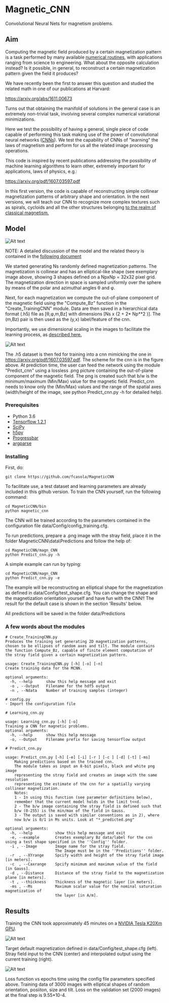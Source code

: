# Magnetic_CNN
Convolutional Neural Nets for magnetism problems.

## Aim
Computing the magnetic field produced by a certain magnetization pattern is a task performed by many available [numerical routines](http://math.nist.gov/oommf/), with applications ranging from science to engineering. What about the opposite calculation instead? Is it possible, in general, to reconstruct a certain magnetization pattern given the field it produces?

We have recently been the first to answer this question and studied the related math in one of our publications at Harvard:

https://arxiv.org/abs/1611.00673

Turns out that obtaining the manifold of solutions in the general case is an extremely non-trivial task, involving several complex numerical variational minimizations.

Here we test the possibility of having a general, single piece of code capable of performing this task making use of the power of convolutional neural networks ([CNNs](https://en.wikipedia.org/wiki/Convolutional_neural_network)). 
We test the capability of CNNs of "learning" the laws of magnetism and perform for us all the related image processing operations.

This code is inspired by recent publications addressing the possibility of machine learning algorithms to learn other, extremely important for applications, laws of physics, e.g.:

https://arxiv.org/pdf/1607.03597.pdf

In this first version, the code is capable of reconstructing simple collinear magnetization patterns of arbitrary shape and orientation. 
In the next versions, we will teach our CNN to recognize more complex textures such as spirals, cycloids and all the other structures belonging [to the realm of classical magnetism.](https://arxiv.org/abs/1611.00673) 

## Model

![Alt text](readme_img/training_1.png?raw=true "model for the convolutional net implemented")

NOTE: A detailed discussion of the model and the related theory is contained in the [following document](readme_img/20170823_magneticCnn_FCasola_v3.pdf)

We started generating Ns randomly defined magnetization patterns. The magnetization is collinear and has an elliptical-like shape (see exemplary image above, showing 3 shapes defined on a NpxNp = 32x32 pixel grid. The magnetization direction in space is sampled uniformly over the sphere by means of the polar and azimuthal angles θ and φ. 

Next, for each magnetization we compute the out-of-plane component of the magnetic field using the "Compute_Bz" function in the "Create_TrainingCNN" module. Data are then saved in a hierarchical data format (.h5) file as [θ,φ,m,Bz] with dimensions [Ns x (2 + 2* Np**2 )]. The (m,Bz) pair is then used as the (y,x) label/feature of the cnn.

Importantly, we use dimensional scaling in the images to facilitate the learning process, as [described here.](readme_img/20170823_magneticCnn_FCasola_v3.pdf)
 
![Alt text](readme_img/Scheme_cnn.png?raw=true "model for the convolutional net implemented")

The .h5 dataset is then fed for training into a cnn mimicking the one in https://arxiv.org/pdf/1607.03597.pdf. The scheme for the cnn is in the figure above. At prediction time, the user can feed the network using the module "Predict_cnn" using a lossless .png picture containing the out-of-plane component of the magnetic field. The png is created such that b/w is the minimum/maximum (Min/Max) value for the magnetic field. Predict_cnn needs to know only the (Min/Max) values and the range of the spatial axes (width/height of the image, see python Predict_cnn.py -h for detailed help).

### Prerequisites

- Python 3.6
- [Tensorflow 1.2.1](https://pypi.python.org/pypi/tensorflow/1.2.1)
- [SciPy](http://www.scipy.org/install.html)
- [h5py](http://www.h5py.org/)
- [Progressbar](https://pypi.python.org/pypi/progressbar2/3.18.1)
- [argparse](https://docs.python.org/3/library/argparse.html)

### Installing
First, do:

```
git clone https://github.com/fcasola/MagneticCNN 
```

To facilitate use, a test dataset and learning parameters are already included in this github version.
To train the CNN yourself, run the following command:

```
cd MagneticCNN/bin
python magnetic_cnn
```

The CNN will be trained according to the parameters contained in the configuration file data/Config/config_training.cfg.

To run predictions, prepare a .png image with the stray field, place it in the folder MagneticCNN\data\Predictions and follow the help of:

```
cd MagneticCNN/magn_CNN
python Predict_cnn.py -h
```

A simple example can run by typing:

```
cd MagneticCNN/magn_CNN
python Predict_cnn.py -e
```

The example will be reconstructing an elliptical shape for the magnetization as defined in data/Config/test_shape.cfg. You can change the shape and the magnetization orientation yourself and have fun with the CNN!!
The result for the default case is shown in the section 'Results' below.

All predictions will be saved in the folder data/Predictions

### A few words about the modules
```
# Create_TrainingCNN.py 
Produces the training set generating 2D magnetization patterns,
chosen to be ellipses of random axes and tilt. The module contains 
the function Compute_Bz, capable of finite element computation of 
the stray field given a certain magnetization pattern.

usage: Create_TrainingCNN.py [-h] [-o] [-n]
Create training data for the MCNN.

optional arguments:
  -h, --help      show this help message and exit
  -o , --Output   Filename for the hdf5 output
  -n , --Ndata    Number of training samples (integer)

# config.py 
- Import the configuration file

# Learning_cnn.py

usage: Learning_cnn.py [-h] [-o]
Training a CNN for magnetic problems.
optional arguments:
  -h, --help      show this help message
  -o, --Output    Filename prefix for saving tensorflow output 

# Predict_cnn.py

usage: Predict_cnn.py [-h] [-e] [-i] [-r ] [-c ] [-d] [-t] [-ms]
    Making predictions based on the trained cnn.
    The module takes as input an 8-bit pixels, black and white png image
    representing the stray field and creates an image with the same resolution
    representing the estimate of the cnn for a spatially varying collinear magnetization.
    Notes:
    1 - In using this function (see parameter definitions below),
    remember that the current model holds in the limit t<<d.
    2 - The b/w image containing the stray field is defined such that
    b/w (0-255) is the min/max of the field in Gauss.
    3 - The output is saved with similar conventions as in 2), where
    now b/w is 0/1 in Ms units. Look at "*_predicted.png"

optional arguments:
  -h, --help          show this help message and exit
  -e, --example       Creates exemplary Bz data/label for the cnn using a test shape specified in the ''Config'' folder.
  -i , --Image        Image name for the stray field.
                      The Image must be in the ''Predictions'' folder.
  -r  , --XYrange     Spcify width and height of the stray field image [in meters].
  -c  , --Caxrange    Spcify minimum and maximum value of the field [in Gauss].
  -d , --Distance     Distance of the stray field to the magnetization plane [in meters].
  -t , --thickness    Thickness of the magnetic layer [in meters].
  -ms , --Ms          Maximum scalar value for the nominal saturation magnetization of
                      the layer [in A/m].
```
## Results

Training the CNN took approximately 45 minutes on a [NVIDIA Tesla K20Xm GPU](https://www.techpowerup.com/gpudb/1884/tesla-k20xm).

![Alt text](readme_img/results_1.png?raw=true "Target magnetization (left). Stray field input to the CNN (center) and interpolated output using the current training (right).")

Target default magnetization defined in data/Config/test_shape.cfg (left). Stray field input to the CNN (center) and interpolated output using the current training (right).

![Alt text](readme_img/results_2.png?raw=true "Loss function vs epochs time using the config file parameters specified above.")

Loss function vs epochs time using the config file parameters specified above. Training data of 3000 images with elliptical shapes of random orientation, posiiton, size and tilt. Loss on the validation set (2000 images) at the final step is 9.55*10-4.



